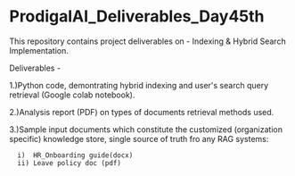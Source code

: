 # ProdigalAI_Deliverables_Day45th
This repository contains project deliverables on - Indexing & Hybrid Search Implementation.

Deliverables -

1.)Python code, demontrating hybrid indexing and user's search query retrieval (Google colab notebook).

2.)Analysis report (PDF) on types of documents retrieval methods used.

3.)Sample input documents which constitute the customized (organization specific) knowledge store, single source of truth fro any RAG systems:

      i)  HR_Onboarding guide(docx)
	  ii) Leave policy doc (pdf)

